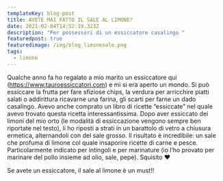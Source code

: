 ```yaml
---
templateKey: blog-post
title: AVETE MAI FATTO IL SALE AL LIMONE?
date: 2021-02-04T14:52:19.323Z
description: "Per possessori di un essiccatore casalingo "
featuredpost: true
featuredimage: /img/blog_limonesale.png
tags:
  - limone
---
```

Qualche anno fa ho regalato a mio marito un essiccatore qui (<https://www.tauroessiccatori.com>) e mi si era aperto un mondo.  Si può essiccare la frutta per fare sfiziose chips, la verdura per arricchire piatti salati o addirittura ricavarne una farina, gli scarti per farne un dado casalingo.  Avevo anche comprato un libro di ricette “essiccate” nel quale avevo trovato questa ricetta interessantissima.  Dopo aver essiccato dei limoni del mio orto (le modalità di essiccazione vengono sempre ben riportate nel testo), li ho riposti a strati in un barattolo di vetro a chiusura ermetica, alternandoli con del sale grosso.  Il risultato è incredibile: un sale che profuma di limone col quale insaporire ricette di carne e pesce.  Particolarmente indicato per intingoli e per marinature (io l’ho provato per marinare del pollo insieme ad olio, sale, pepe). Squisito ❤️

Se avete un essiccatore, il sale al limone è un must!!